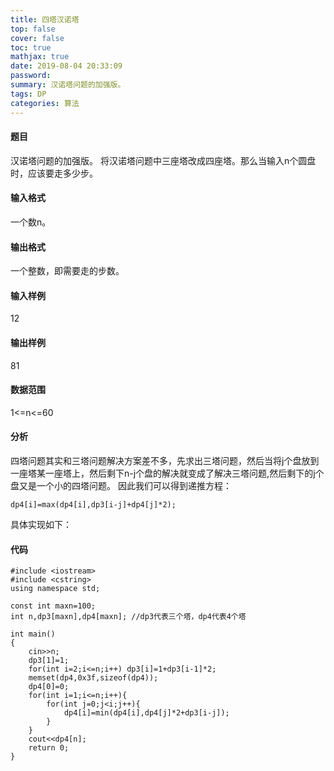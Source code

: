 ```yaml
---
title: 四塔汉诺塔
top: false
cover: false
toc: true
mathjax: true
date: 2019-08-04 20:33:09
password:
summary: 汉诺塔问题的加强版。
tags: DP
categories: 算法
---
```


#### 题目
汉诺塔问题的加强版。
将汉诺塔问题中三座塔改成四座塔。那么当输入n个圆盘时，应该要走多少步。
#### 输入格式
一个数n。
#### 输出格式
一个整数，即需要走的步数。
#### 输入样例
12
#### 输出样例
81
#### 数据范围
1<=n<=60

#### 分析
四塔问题其实和三塔问题解决方案差不多，先求出三塔问题，然后当将j个盘放到一座塔某一座塔上，然后剩下n-j个盘的解决就变成了解决三塔问题,然后剩下的j个盘又是一个小的四塔问题。
因此我们可以得到递推方程：

```
dp4[i]=max(dp4[i],dp3[i-j]+dp4[j]*2);
```
具体实现如下：

#### 代码
```
#include <iostream>
#include <cstring>
using namespace std;

const int maxn=100;
int n,dp3[maxn],dp4[maxn]; //dp3代表三个塔，dp4代表4个塔 

int main()
{
	cin>>n;
	dp3[1]=1;
	for(int i=2;i<=n;i++) dp3[i]=1+dp3[i-1]*2;
	memset(dp4,0x3f,sizeof(dp4));
	dp4[0]=0;
	for(int i=1;i<=n;i++){
		for(int j=0;j<i;j++){
			dp4[i]=min(dp4[i],dp4[j]*2+dp3[i-j]);
		}
	}
	cout<<dp4[n];
	return 0;
}
```
